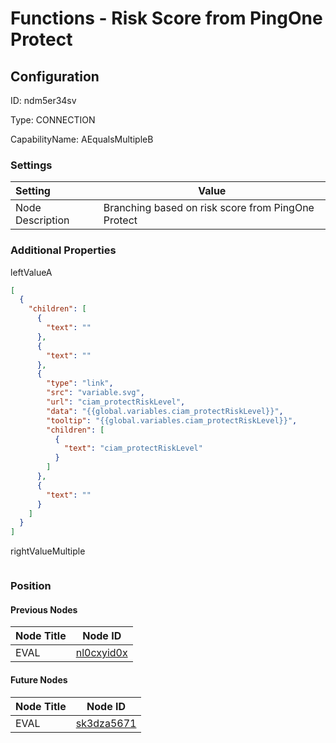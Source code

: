 # Functions - Risk Score from PingOne Protect
## Configuration
ID:  ndm5er34sv

Type: CONNECTION 

CapabilityName: AEqualsMultipleB

### Settings
| Setting | Value  |
| :------------------------ | ---------------------------------------- |
| Node Description | Branching based on risk score from PingOne Protect | 





### Additional Properties
leftValueA
```json 
[
  {
    "children": [
      {
        "text": ""
      },
      {
        "text": ""
      },
      {
        "type": "link",
        "src": "variable.svg",
        "url": "ciam_protectRiskLevel",
        "data": "{{global.variables.ciam_protectRiskLevel}}",
        "tooltip": "{{global.variables.ciam_protectRiskLevel}}",
        "children": [
          {
            "text": "ciam_protectRiskLevel"
          }
        ]
      },
      {
        "text": ""
      }
    ]
  }
]
```


rightValueMultiple
```
```





### Position

#### Previous Nodes
| Node Title | Node ID |
| :------------- | ------------ |
| EVAL | [nl0cxyid0x](./nl0cxyid0x.md) | 
 
 #### Future Nodes
| Node Title | Node ID |
| :------------- | ------------ |
| EVAL |[sk3dza5671](./sk3dza5671.md) | 
